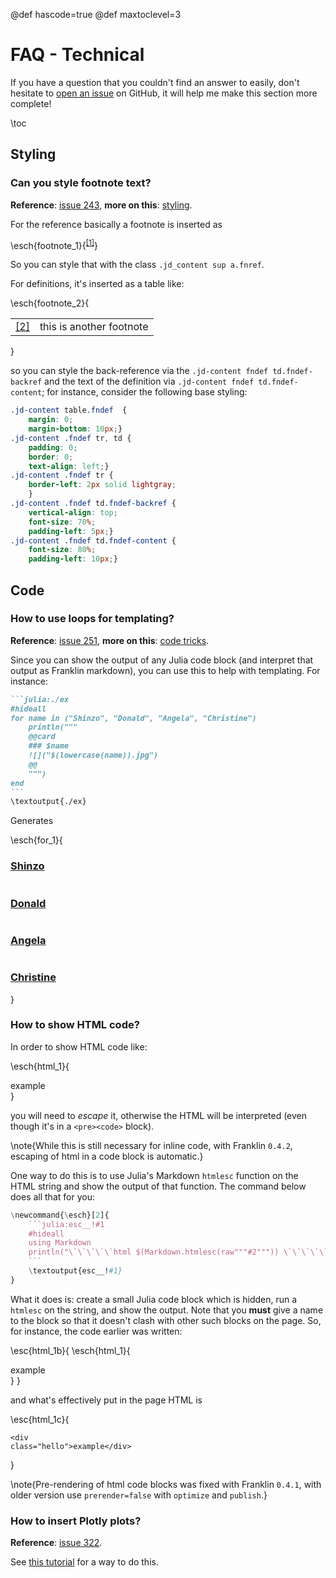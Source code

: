 @def hascode=true
@def maxtoclevel=3

# FAQ - Technical

If you have a question that you couldn't find an answer to easily, don't hesitate to [open an issue](https://github.com/tlienart/Franklin.jl/issues/new) on GitHub, it will help me make this section more complete!

\toc

## Styling

### Can you style footnote text?

**Reference**: [issue 243](https://github.com/tlienart/Franklin.jl/issues/243), **more on this**: [styling](/pub/styling/classes.html).

For the reference basically a footnote is inserted as

\esch{footnote_1}{<sup id="fnref:1"><a href="/pub/menu1.html#fndef:1" class="fnref">[1]</a></sup>}

So you can style that with the class `.jd_content sup a.fnref`.

For definitions, it's inserted as a table like:

\esch{footnote_2}{
<table class="fndef" id="fndef:blah">
    <tr>
        <td class="fndef-backref"><a href="/pub/menu1.html#fnref:blah">[2]</a></td>
        <td class="fndef-content">this is another footnote</td>
    </tr>
</table>
}

so you can style the back-reference via the `.jd-content fndef td.fndef-backref` and the text of the definition via `.jd-content fndef td.fndef-content`; for instance, consider the following base styling:

```css
.jd-content table.fndef  {
    margin: 0;
    margin-bottom: 10px;}
.jd-content .fndef tr, td {
    padding: 0;
    border: 0;
    text-align: left;}
.jd-content .fndef tr {
    border-left: 2px solid lightgray;
    }
.jd-content .fndef td.fndef-backref {
    vertical-align: top;
    font-size: 70%;
    padding-left: 5px;}
.jd-content .fndef td.fndef-content {
    font-size: 80%;
    padding-left: 10px;}
```

## Code

### How to use loops for templating?

**Reference**: [issue 251](https://github.com/tlienart/Franklin.jl/issues/251), **more on this**: [code tricks](/pub/code/eval-tricks.html).

Since you can show the output of any Julia code block (and interpret that output as Franklin markdown), you can use this to help with templating.
For instance:

`````md
```julia:./ex
#hideall
for name in ("Shinzo", "Donald", "Angela", "Christine")
    println("""
    @@card
    ### $name
    ![]("$(lowercase(name)).jpg")
    @@
    """)
end
```
\textoutput{./ex}
`````

Generates

\esch{for_1}{
<div class="card"><h3 id="shinzo"><a href="/index.html#shinzo">Shinzo</a></h3>  <img src="shinzo.jpg" alt="" /></div>
<div class="card"><h3 id="donald"><a href="/index.html#donald">Donald</a></h3>  <img src="donald.jpg" alt="" /></div>
<div class="card"><h3 id="angela"><a href="/index.html#angela">Angela</a></h3>  <img src="angela.jpg" alt="" /></div>
<div class="card"><h3 id="christine"><a href="/index.html#christine">Christine</a></h3>  <img src="christine.jpg" alt="" /></div>
}

### How to show HTML code?

In order to show HTML code like:

\esch{html_1}{
    <div class="hello">example</div>
}

you will need to _escape_ it, otherwise the HTML will be interpreted (even though it's in a `<pre><code>` block).

\note{While this is still necessary for inline code, with Franklin `0.4.2`, escaping of html in a code block is automatic.}

One way to do this is to use Julia's Markdown `htmlesc` function on the HTML string and show the output of that function.
The command below does all that for you:

`````julia
\newcommand{\esch}[2]{
    ```julia:esc__!#1
    #hideall
    using Markdown
    println("\`\`\`\`\`html $(Markdown.htmlesc(raw"""#2""")) \`\`\`\`\`")
    ```
    \textoutput{esc__!#1}
}
`````

What it does is: create a small Julia code block which is hidden, run a `htmlesc` on the string, and show the output.
Note that you **must** give a name to the block so that it doesn't clash with other such blocks on the page.
So, for instance, the code earlier was written:

\esc{html_1b}{
    \esch{html_1}{
        <div class="hello">example</div>
    }
}

and what's effectively put in the page HTML is

\esc{html_1c}{
    <pre><code class="language-html">&lt;div class&#61;&quot;hello&quot;&gt;example&lt;/div&gt;</code></pre>
}

\note{Pre-rendering of html code blocks was fixed with  Franklin `0.4.1`, with older version use `prerender=false` with `optimize` and `publish`.}

### How to insert Plotly plots?

**Reference**: [issue 322](https://github.com/tlienart/Franklin.jl/issues/322).

See [this tutorial](/pub/extras/plotly.html) for a way to do this.
